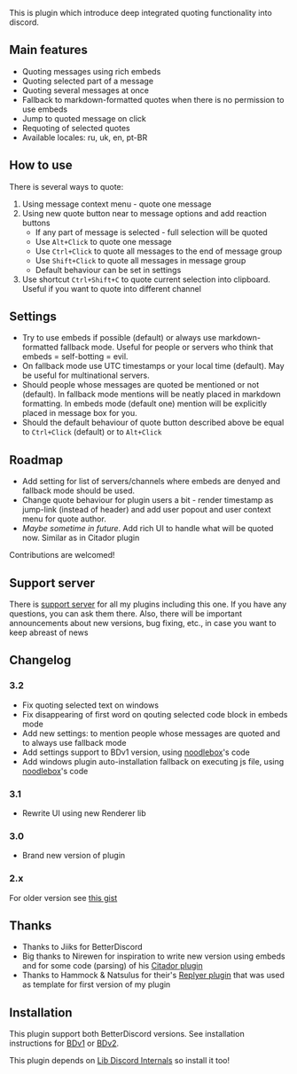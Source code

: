 This is plugin which introduce deep integrated quoting functionality into discord.

## Main features
- Quoting messages using rich embeds
- Quoting selected part of a message
- Quoting several messages at once
- Fallback to markdown-formatted quotes when there is no permission to use embeds
- Jump to quoted message on click
- Requoting of selected quotes 
- Available locales: ru, uk, en, pt-BR

## How to use
There is several ways to quote:
1. Using message context menu - quote one message
2. Using new quote button near to message options and add reaction buttons
    - If any part of message is selected - full selection will be quoted 
    - Use `Alt+Click` to quote one message
    - Use `Ctrl+Click` to quote all messages to the end of message group
    - Use `Shift+Click` to quote all messages in message group
    - Default behaviour can be set in settings
3. Use shortcut `Ctrl+Shift+C` to quote current selection into clipboard. Useful if you want to quote into different channel

## Settings
- Try to use embeds if possible (default) or always use markdown-formatted fallback mode. Useful for people or servers who think that embeds = self-botting = evil.
- On fallback mode use UTC timestamps or your local time (default). May be useful for multinational servers.
- Should people whose messages are quoted be mentioned or not (default). In fallback mode mentions will be neatly placed in markdown formatting. In embeds mode (default one) mention will be explicitly placed in message box for you.
- Should the default behaviour of quote button described above be equal to `Ctrl+Click` (default) or to `Alt+Click`

## Roadmap
- Add setting for list of servers/channels where embeds are denyed and fallback mode should be used.
- Change quote behaviour for plugin users a bit - render timestamp as jump-link (instead of header) and add user popout and user context menu for quote author.
- *Maybe sometime in future*. Add rich UI to handle what will be quoted now. Similar as in Citador plugin

Contributions are welcomed!

## Support server

There is [support server](https://discord.gg/MC5dJdE) for all my plugins including this one. If you have any questions, you can ask them there. Also, there will be important announcements about new versions, bug fixing, etc., in case you want to keep abreast of news

## Changelog

### 3.2
- Fix quoting selected text on windows
- Fix disappearing of first word on qouting selected code block in embeds mode
- Add new settings: to mention people whose messages are quoted and to always use fallback mode
- Add settings support to BDv1 version, using [noodlebox](https://github.com/noodlebox/betterdiscord-plugins)'s code
- Add windows plugin auto-installation fallback on executing js file, using [noodlebox](https://github.com/noodlebox/betterdiscord-plugins)'s code

### 3.1
- Rewrite UI using new Renderer lib

### 3.0
- Brand new version of plugin

### 2.x
For older version see [this gist](https://gist.github.com/samogot/774d3d2059402d5173a72524e39dd7d0#file-readme-txt)

## Thanks
- Thanks to Jiiks for BetterDiscord
- Big thanks to Nirewen for inspiration to write new version using embeds and for some code (parsing) of his [Citador plugin](https://github.com/nirewen/Citador)
- Thanks to Hammock & Natsulus for their's [Replyer plugin](https://github.com/cosmicsalad/Discord-Themes-and-Plugins/blob/master/plugins/replyer.plugin.js) that was used as template for first version of my plugin

## Installation

This plugin support both BetterDiscord versions. See installation instructions for [BDv1](../../v1#installation) or [BDv2](../README.md#installation).

This plugin depends on [Lib Discord Internals](../1Lib%20Discord%20Internals) so install it too!

